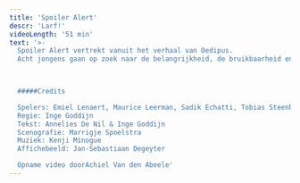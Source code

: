 ```yaml
---
title: 'Spoiler Alert'
descr: 'Larf!'
videoLength: '51 min'
text: '>-
  Spoiler Alert vertrekt vanuit het verhaal van Oedipus.
  Acht jongens gaan op zoek naar de belangrijkheid, de bruikbaarheid en de onvoorwaardelijkheid van hun relatie met hun ma. Geen klassiek verhaal, maar een pak anekdotes, stoere verhalen, verloren liefdes en dilemma’s.

  ‍

  #####Credits

  Spelers: Emiel Lenaert, Maurice Leerman, Sadik Echatti, Tobias Steenhout, Jaak Daemen, Stan Vertommen, Manos Siozos, Emmanuel Schutyser, Joppe De Campeneere
  Regie: Inge Goddijn
  Tekst: Annelies De Nil & Inge Goddijn
  Scenografie: Marrigje Spoelstra
  Muziek: Kenji Minogue
  Affichebeeld: Jan-Sebastiaan Degeyter

  Opname video doorAchiel Van den Abeele'
---
```

